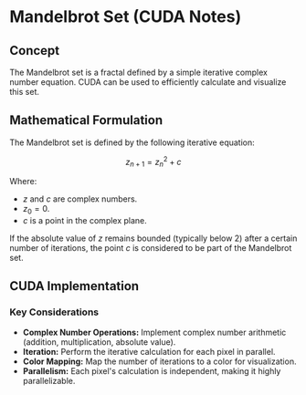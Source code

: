 # Mandelbrot Set (CUDA Notes)

## Concept

The Mandelbrot set is a fractal defined by a simple iterative complex number equation. CUDA can be used to efficiently calculate and visualize this set.

## Mathematical Formulation

The Mandelbrot set is defined by the following iterative equation:

$$
z_{n+1} = z_n^2 + c
$$

Where:

* $z$ and $c$ are complex numbers.
* $z_0 = 0$.
* $c$ is a point in the complex plane.

If the absolute value of $z$ remains bounded (typically below 2) after a certain number of iterations, the point $c$ is considered to be part of the Mandelbrot set.

## CUDA Implementation

### Key Considerations

* **Complex Number Operations:** Implement complex number arithmetic (addition, multiplication, absolute value).
* **Iteration:** Perform the iterative calculation for each pixel in parallel.
* **Color Mapping:** Map the number of iterations to a color for visualization.
* **Parallelism:** Each pixel's calculation is independent, making it highly parallelizable.

